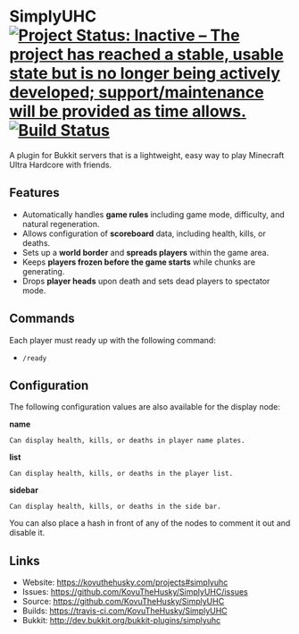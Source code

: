 # SimplyUHC [![Project Status: Inactive – The project has reached a stable, usable state but is no longer being actively developed; support/maintenance will be provided as time allows.](https://www.repostatus.org/badges/latest/inactive.svg)](https://www.repostatus.org/#inactive) [![Build Status](https://travis-ci.com/KovuTheHusky/SimplyUHC.svg?branch=master)](https://travis-ci.com/KovuTheHusky/SimplyUHC)

A plugin for Bukkit servers that is a lightweight, easy way to play Minecraft Ultra Hardcore with friends.

## Features

* Automatically handles **game rules** including game mode, difficulty, and natural regeneration.
* Allows configuration of **scoreboard** data, including health, kills, or deaths.
* Sets up a **world border** and **spreads players** within the game area.
* Keeps **players frozen before the game starts** while chunks are generating.
* Drops **player heads** upon death and sets dead players to spectator mode.

## Commands

Each player must ready up with the following command:

* `/ready`

## Configuration

The following configuration values are also available for the display node:

**name**

    Can display health, kills, or deaths in player name plates.

**list**

    Can display health, kills, or deaths in the player list.

**sidebar**

    Can display health, kills, or deaths in the side bar.

You can also place a hash in front of any of the nodes to comment it out and disable it.

## Links

* Website: <https://kovuthehusky.com/projects#simplyuhc>
* Issues: <https://github.com/KovuTheHusky/SimplyUHC/issues>
* Source: <https://github.com/KovuTheHusky/SimplyUHC>
* Builds: <https://travis-ci.com/KovuTheHusky/SimplyUHC>
* Bukkit: <http://dev.bukkit.org/bukkit-plugins/simplyuhc>
